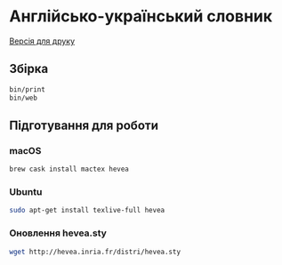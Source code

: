 # Англійсько-український словник

[Версія для друку](etou.pdf)

## Збірка

```bash
bin/print
bin/web
```

## Підготування для роботи

### macOS

```bash
brew cask install mactex hevea
```

### Ubuntu

```bash
sudo apt-get install texlive-full hevea
```

### Оновлення hevea.sty

```bash
wget http://hevea.inria.fr/distri/hevea.sty
```
